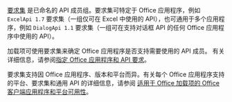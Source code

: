 [要求集](../develop/office-versions-and-requirement-sets.md) 是已命名的 API 成员组。要求集可特定于 Office 应用程序，例如 `ExcelApi 1.7` 要求集（一组仅可在 Excel 中使用的 API），也可通用于多个应用程序，例如 `DialogApi 1.1` 要求集（一组可在支持对话框 API 的任何 Office 应用程序中使用的 API）。

加载项可使用要求集来确定 Office 应用程序是否支持需要使用的 API 成员。 有关详细信息，请参阅[指定 Office 应用程序和 API 要求](../develop/specify-office-hosts-and-api-requirements.md)。

要求集支持因 Office 应用程序、版本和平台而异。有关每个 Office 应用程序支持的平台、要求集和通用 API 的详细信息，请参阅 [适用于 Office 加载项的 Office 客户端应用程序和平台可用性](../overview/office-add-in-availability.md)。
